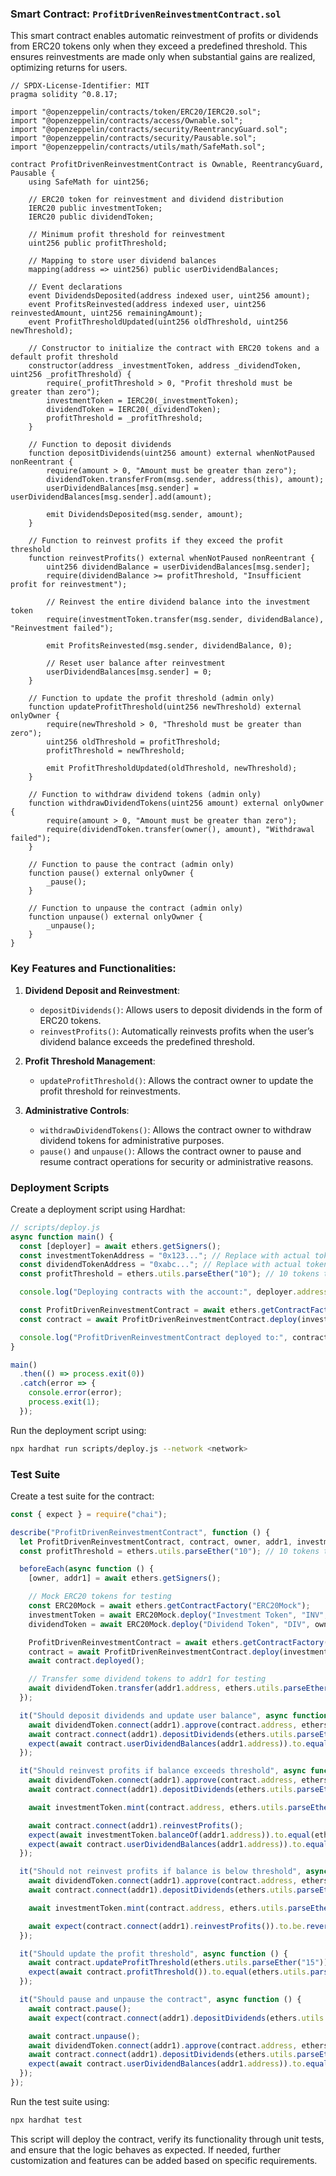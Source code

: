 ### Smart Contract: `ProfitDrivenReinvestmentContract.sol`

This smart contract enables automatic reinvestment of profits or dividends from ERC20 tokens only when they exceed a predefined threshold. This ensures reinvestments are made only when substantial gains are realized, optimizing returns for users.

```solidity
// SPDX-License-Identifier: MIT
pragma solidity ^0.8.17;

import "@openzeppelin/contracts/token/ERC20/IERC20.sol";
import "@openzeppelin/contracts/access/Ownable.sol";
import "@openzeppelin/contracts/security/ReentrancyGuard.sol";
import "@openzeppelin/contracts/security/Pausable.sol";
import "@openzeppelin/contracts/utils/math/SafeMath.sol";

contract ProfitDrivenReinvestmentContract is Ownable, ReentrancyGuard, Pausable {
    using SafeMath for uint256;

    // ERC20 token for reinvestment and dividend distribution
    IERC20 public investmentToken;
    IERC20 public dividendToken;

    // Minimum profit threshold for reinvestment
    uint256 public profitThreshold;

    // Mapping to store user dividend balances
    mapping(address => uint256) public userDividendBalances;

    // Event declarations
    event DividendsDeposited(address indexed user, uint256 amount);
    event ProfitsReinvested(address indexed user, uint256 reinvestedAmount, uint256 remainingAmount);
    event ProfitThresholdUpdated(uint256 oldThreshold, uint256 newThreshold);

    // Constructor to initialize the contract with ERC20 tokens and a default profit threshold
    constructor(address _investmentToken, address _dividendToken, uint256 _profitThreshold) {
        require(_profitThreshold > 0, "Profit threshold must be greater than zero");
        investmentToken = IERC20(_investmentToken);
        dividendToken = IERC20(_dividendToken);
        profitThreshold = _profitThreshold;
    }

    // Function to deposit dividends
    function depositDividends(uint256 amount) external whenNotPaused nonReentrant {
        require(amount > 0, "Amount must be greater than zero");
        dividendToken.transferFrom(msg.sender, address(this), amount);
        userDividendBalances[msg.sender] = userDividendBalances[msg.sender].add(amount);

        emit DividendsDeposited(msg.sender, amount);
    }

    // Function to reinvest profits if they exceed the profit threshold
    function reinvestProfits() external whenNotPaused nonReentrant {
        uint256 dividendBalance = userDividendBalances[msg.sender];
        require(dividendBalance >= profitThreshold, "Insufficient profit for reinvestment");

        // Reinvest the entire dividend balance into the investment token
        require(investmentToken.transfer(msg.sender, dividendBalance), "Reinvestment failed");

        emit ProfitsReinvested(msg.sender, dividendBalance, 0);

        // Reset user balance after reinvestment
        userDividendBalances[msg.sender] = 0;
    }

    // Function to update the profit threshold (admin only)
    function updateProfitThreshold(uint256 newThreshold) external onlyOwner {
        require(newThreshold > 0, "Threshold must be greater than zero");
        uint256 oldThreshold = profitThreshold;
        profitThreshold = newThreshold;

        emit ProfitThresholdUpdated(oldThreshold, newThreshold);
    }

    // Function to withdraw dividend tokens (admin only)
    function withdrawDividendTokens(uint256 amount) external onlyOwner {
        require(amount > 0, "Amount must be greater than zero");
        require(dividendToken.transfer(owner(), amount), "Withdrawal failed");
    }

    // Function to pause the contract (admin only)
    function pause() external onlyOwner {
        _pause();
    }

    // Function to unpause the contract (admin only)
    function unpause() external onlyOwner {
        _unpause();
    }
}
```

### Key Features and Functionalities:

1. **Dividend Deposit and Reinvestment**:
   - `depositDividends()`: Allows users to deposit dividends in the form of ERC20 tokens.
   - `reinvestProfits()`: Automatically reinvests profits when the user’s dividend balance exceeds the predefined threshold.

2. **Profit Threshold Management**:
   - `updateProfitThreshold()`: Allows the contract owner to update the profit threshold for reinvestments.

3. **Administrative Controls**:
   - `withdrawDividendTokens()`: Allows the contract owner to withdraw dividend tokens for administrative purposes.
   - `pause()` and `unpause()`: Allows the contract owner to pause and resume contract operations for security or administrative reasons.

### Deployment Scripts

Create a deployment script using Hardhat:

```javascript
// scripts/deploy.js
async function main() {
  const [deployer] = await ethers.getSigners();
  const investmentTokenAddress = "0x123..."; // Replace with actual token address
  const dividendTokenAddress = "0xabc..."; // Replace with actual token address
  const profitThreshold = ethers.utils.parseEther("10"); // 10 tokens threshold

  console.log("Deploying contracts with the account:", deployer.address);

  const ProfitDrivenReinvestmentContract = await ethers.getContractFactory("ProfitDrivenReinvestmentContract");
  const contract = await ProfitDrivenReinvestmentContract.deploy(investmentTokenAddress, dividendTokenAddress, profitThreshold);

  console.log("ProfitDrivenReinvestmentContract deployed to:", contract.address);
}

main()
  .then(() => process.exit(0))
  .catch(error => {
    console.error(error);
    process.exit(1);
  });
```

Run the deployment script using:

```bash
npx hardhat run scripts/deploy.js --network <network>
```

### Test Suite

Create a test suite for the contract:

```javascript
const { expect } = require("chai");

describe("ProfitDrivenReinvestmentContract", function () {
  let ProfitDrivenReinvestmentContract, contract, owner, addr1, investmentToken, dividendToken;
  const profitThreshold = ethers.utils.parseEther("10"); // 10 tokens threshold

  beforeEach(async function () {
    [owner, addr1] = await ethers.getSigners();

    // Mock ERC20 tokens for testing
    const ERC20Mock = await ethers.getContractFactory("ERC20Mock");
    investmentToken = await ERC20Mock.deploy("Investment Token", "INV", owner.address, ethers.utils.parseEther("1000"));
    dividendToken = await ERC20Mock.deploy("Dividend Token", "DIV", owner.address, ethers.utils.parseEther("1000"));

    ProfitDrivenReinvestmentContract = await ethers.getContractFactory("ProfitDrivenReinvestmentContract");
    contract = await ProfitDrivenReinvestmentContract.deploy(investmentToken.address, dividendToken.address, profitThreshold);
    await contract.deployed();

    // Transfer some dividend tokens to addr1 for testing
    await dividendToken.transfer(addr1.address, ethers.utils.parseEther("50"));
  });

  it("Should deposit dividends and update user balance", async function () {
    await dividendToken.connect(addr1).approve(contract.address, ethers.utils.parseEther("20"));
    await contract.connect(addr1).depositDividends(ethers.utils.parseEther("20"));
    expect(await contract.userDividendBalances(addr1.address)).to.equal(ethers.utils.parseEther("20"));
  });

  it("Should reinvest profits if balance exceeds threshold", async function () {
    await dividendToken.connect(addr1).approve(contract.address, ethers.utils.parseEther("20"));
    await contract.connect(addr1).depositDividends(ethers.utils.parseEther("20"));

    await investmentToken.mint(contract.address, ethers.utils.parseEther("20")); // Mint tokens to contract for testing

    await contract.connect(addr1).reinvestProfits();
    expect(await investmentToken.balanceOf(addr1.address)).to.equal(ethers.utils.parseEther("20")); // Reinvested 20 tokens
    expect(await contract.userDividendBalances(addr1.address)).to.equal(0); // Reset balance after reinvestment
  });

  it("Should not reinvest profits if balance is below threshold", async function () {
    await dividendToken.connect(addr1).approve(contract.address, ethers.utils.parseEther("5"));
    await contract.connect(addr1).depositDividends(ethers.utils.parseEther("5"));

    await investmentToken.mint(contract.address, ethers.utils.parseEther("5")); // Mint tokens to contract for testing

    await expect(contract.connect(addr1).reinvestProfits()).to.be.revertedWith("Insufficient profit for reinvestment");
  });

  it("Should update the profit threshold", async function () {
    await contract.updateProfitThreshold(ethers.utils.parseEther("15")); // Update to 15 tokens
    expect(await contract.profitThreshold()).to.equal(ethers.utils.parseEther("15"));
  });

  it("Should pause and unpause the contract", async function () {
    await contract.pause();
    await expect(contract.connect(addr1).depositDividends(ethers.utils.parseEther("10"))).to.be.revertedWith("Pausable: paused");

    await contract.unpause();
    await dividendToken.connect(addr1).approve(contract.address, ethers.utils.parseEther("10"));
    await contract.connect(addr1).depositDividends(ethers.utils.parseEther("10"));
    expect(await contract.userDividendBalances(addr1.address)).to.equal(ethers.utils.parseEther("10"));
  });
});
```

Run the test suite using:

```bash
npx hardhat test
```

This script will deploy the contract, verify its functionality through unit tests, and ensure that the logic behaves as expected. If needed, further customization and features can be added based on specific requirements.